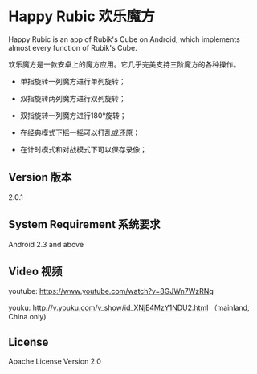 Happy Rubic 欢乐魔方
=========
Happy Rubic is an app of Rubik's Cube on Android, which implements almost every function of Rubik's Cube.


欢乐魔方是一款安卓上的魔方应用。它几乎完美支持三阶魔方的各种操作。
  - 单指旋转一列魔方进行单列旋转；

  - 双指旋转两列魔方进行双列旋转；

  - 双指旋转一列魔方进行180°旋转；

  - 在经典模式下摇一摇可以打乱或还原；

  - 在计时模式和对战模式下可以保存录像；


Version 版本
----

2.0.1

System Requirement 系统要求
----
Android 2.3 and above

Video 视频
--------------

youtube: https://www.youtube.com/watch?v=8GJWn7WzRNg

youku: http://v.youku.com/v_show/id_XNjE4MzY1NDU2.html （mainland, China only)

License
----

Apache License Version 2.0


    
